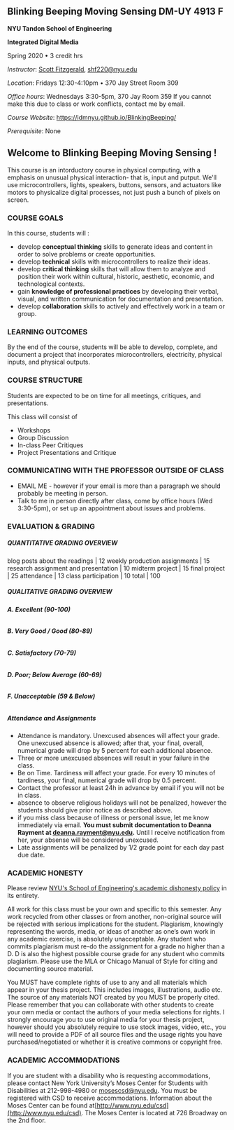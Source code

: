 ## Blinking Beeping Moving Sensing DM-UY 4913 F

**NYU Tandon School of Engineering**

**Integrated Digital Media**

Spring 2020 • 3 credit hrs

_Instructor_:  [Scott Fitzgerald](http://ennuigo.com), shf220@nyu.edu 

_Location_: Fridays 12:30-4:10pm • 370 Jay Street Room 309

_Office hours_:  Wednesdays 3:30-5pm, 370 Jay Room 359
If you cannot make this due to class or work conflicts, contact me by email. 

_Course Website_: https://idmnyu.github.io/BlinkingBeeping/

_Prerequisite_: None

## **Welcome to Blinking Beeping Moving Sensing !**

This course is an intorductory course in physical computing, with a emphasis on unusual physical interaction- that is, input and putput. We'll use microcontrollers, lights, speakers, buttons, sensors, and actuators like motors to physicalize digital processes, not just push a bunch of pixels on screen.  

### **COURSE GOALS**
In this course, students will :

- develop **conceptual thinking** skills to generate ideas and content in order to solve problems or create opportunities.
- develop **technical** skills with microcontrollers to realize their ideas.
- develop **critical thinking** skills that will allow them to analyze and position their work within cultural, historic, aesthetic, economic, and technological contexts.
- gain **knowledge of professional practices** by developing their verbal, visual, and written communication for documentation and presentation.
- develop **collaboration** skills to actively and effectively work in a team or group.

### **LEARNING OUTCOMES**

By the end of the course, students will be able to develop, complete, and document a project that incorporates microcontrollers, electricity, physical inputs, and physical outputs.

### **COURSE STRUCTURE**

Students are expected to be on time for all meetings, critiques, and presentations.

This class will consist of

* Workshops
* Group Discussion
* In-class Peer Critiques
* Project Presentations and Critique

### **COMMUNICATING WITH THE PROFESSOR OUTSIDE OF CLASS**

* EMAIL ME - however if your email is more than a paragraph we should probably be meeting in person.
* Talk to me in person directly after class, come by office hours \(Wed 3:30-5pm\), or set up an appointment about issues and problems.

### **EVALUATION & GRADING**

##### QUANTITATIVE GRADING OVERVIEW

blog posts about the readings |  12
weekly production assignments  | 15
research assignment and presentation | 10
midterm project  |  15
final project | 25
attendance | 13
class participation | 10
total |  100


##### QUALITATIVE GRADING OVERVIEW

###### **A. Excellent \(90-100\)**

###### **B. Very Good / Good \(80-89\)**

###### **C. Satisfactory \(70-79\)**

###### **D. Poor; Below Average \(60-69\)**

###### **F. Unacceptable \(59 & Below\)**

##### **Attendance and Assignments**

* Attendance is mandatory. Unexcused absences will affect your grade. One unexcused absence is allowed; after that, your final, overall, numerical grade will drop by 5 percent for each additional absence.
* Three or more unexcused absences will result in your failure in the class.
* Be on Time. Tardiness will affect your grade. For every 10 minutes of tardiness, your final, numerical grade will drop by 0.5 percent. 
* Contact the professor at least 24h in advance by email if you will not be in class. 
* absence to observe religious holidays will not be penalized, however the students should give prior notice as described above. 
* if you miss class because of illness or personal issue, let me know immediately via email. **You must submit documentation to Deanna Rayment at deanna.rayment@nyu.edu.** Until I receive notification from her, your absense will be considered unexcused. 
* Late assignments will be penalized by 1/2 grade point for each day past due date. 

### **ACADEMIC HONESTY**

Please review [NYU's School of Engineering's academic dishonesty policy](http://engineering.nyu.edu/academics/code-of-conduct/academic-dishonesty) in its entirety.

All work for this class must be your own and specific to this semester. Any work recycled from other classes or from another, non-original source will be rejected with serious implications for the student. Plagiarism, knowingly representing the words, media, or ideas of another as one’s own work in any academic exercise, is absolutely unacceptable. Any student who commits plagiarism must re-do the assignment for a grade no higher than a D. D is also the highest possible course grade for any student who commits plagiarism. Please use the MLA or Chicago Manual of Style for citing and documenting source material.

You MUST have complete rights of use to any and all materials which appear in your thesis project. This includes images, illustrations, audio etc. The source of any materials NOT created by you MUST be properly cited. Please remember that you can collaborate with other students to create your own media or contact the authors of your media selections for rights. I strongly encourage you to use original media for your thesis project, however should you absolutely require to use stock images, video, etc., you will need to provide a PDF of all source files and the usage rights you have purchased/negotiated or whether it is creative commons or copyright free.

### **ACADEMIC ACCOMMODATIONS**

If you are student with a disability who is requesting accommodations, please contact New York University’s Moses Center for Students with Disabilities at 212-998-4980 or mosescsd@nyu.edu. You must be registered with CSD to receive accommodations. Information about the Moses Center can be found at[http://www.nyu.edu/csd](http://www.nyu.edu/csd). The Moses Center is located at 726 Broadway on the 2nd floor.
